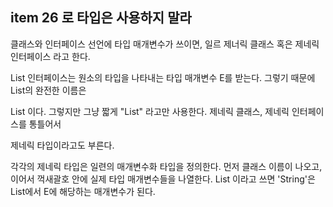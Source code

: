 ## item 26 로 타입은 사용하지 말라



클래스와 인터페이스 선언에 타입 매개변수가 쓰이면, 일르 제너릭 클래스 혹은 제네릭 인터페이스 라고 한다. 

List 인터페이스는 원소의 타입을 나타내는 타입 매개변수 E를 받는다. 그렇기 때문에 List의 완전한 이름은

List<E> 이다. 그렇지만 그냥 짧게 "List" 라고만 사용한다. 제네릭 클래스, 제네릭 인터페이스를 통틀어서

제네릭 타입이라고도 부른다.



각각의 제네릭 타입은 일련의 매개변수화 타입을 정의한다. 먼저 클래스 이름이 나오고, 이어서 꺽새괄호 안에 실제 타입 매개변수들을 나열한다. List<String> 이라고 쓰면 'String'은 List<E>에서 E에 해당하는 매개변수가 된다.

